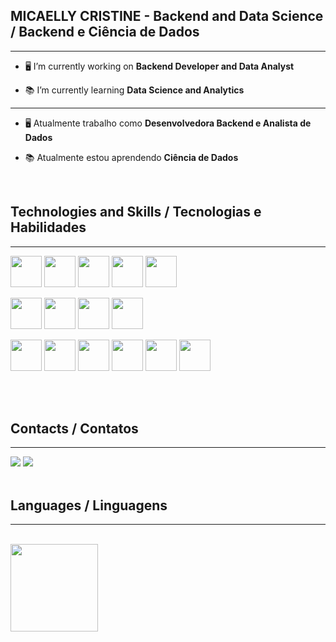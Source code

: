 
## MICAELLY CRISTINE - Backend and Data Science / Backend e Ciência de Dados

------------

- 🖥️ I’m currently working on **Backend Developer and Data Analyst**

- 📚 I’m currently learning **Data Science and Analytics**


------------

- 🖥️ Atualmente trabalho como **Desenvolvedora Backend e Analista de Dados**

- 📚 Atualmente estou aprendendo **Ciência de Dados**



</br>

## Technologies and Skills / Tecnologias e Habilidades
------------

<img height="50" src="https://cdn.jsdelivr.net/gh/devicons/devicon/icons/python/python-original-wordmark.svg" /> <img width="50px" src="https://cdn.jsdelivr.net/gh/devicons/devicon/icons/postgresql/postgresql-original-wordmark.svg" />   <img width="50px" src="https://cdn.jsdelivr.net/gh/devicons/devicon/icons/oracle/oracle-original.svg" /> <img  width="50px" src="https://cdn.jsdelivr.net/gh/devicons/devicon/icons/html5/html5-original-wordmark.svg" />
<img width="50px" src="https://cdn.jsdelivr.net/gh/devicons/devicon/icons/javascript/javascript-original.svg" />
          
<img width="50px" src="https://cdn.jsdelivr.net/gh/devicons/devicon/icons/sqlalchemy/sqlalchemy-original-wordmark.svg" />      <img width="50px" src="https://cdn.jsdelivr.net/gh/devicons/devicon/icons/django/django-plain-wordmark.svg" />       <img width="50px" src="https://cdn.jsdelivr.net/gh/devicons/devicon/icons/fastapi/fastapi-plain-wordmark.svg" />     <img width="50px" src="https://cdn.jsdelivr.net/gh/devicons/devicon/icons/pandas/pandas-original-wordmark.svg" />


<img width="50px" src="https://cdn.jsdelivr.net/gh/devicons/devicon/icons/git/git-original-wordmark.svg" />    <img width="50 px" src="https://cdn.jsdelivr.net/gh/devicons/devicon/icons/amazonwebservices/amazonwebservices-original-wordmark.svg" />    <img width="50 px"  src="https://cdn.jsdelivr.net/gh/devicons/devicon/icons/jira/jira-original-wordmark.svg" />  <img width="50 px"  src="https://cdn.jsdelivr.net/gh/devicons/devicon/icons/docker/docker-original-wordmark.svg" />         <img width="50px" src="https://cdn.jsdelivr.net/gh/devicons/devicon/icons/jupyter/jupyter-original-wordmark.svg" />     <img width="50px" src="https://cdn.jsdelivr.net/gh/devicons/devicon/icons/confluence/confluence-original-wordmark.svg" />
          
</br>

</br>

## Contacts / Contatos
------------

<div>  
  <a href="mailto:micaellycristine01@gmail.com" target="_blank"><img src="https://img.shields.io/badge/Gmail-D14836?style=for-the-badge&logo= gmail&logoColor=white" target="_black"></a>
  <a href="https://www.linkedin.com/in/micaelly-cristine-8a5205200/" target="_blank"><img src="https://img.shields.io/badge/LinkedIn-%230077B5?style=for-the-badge&logo=linkedin&logoColor=white" target="_black"></a>
  </div>
  
</br>

## Languages / Linguagens
------------
</br>
 <img height="140em" src="https://github-readme-stats-eight-theta.vercel.app/api/top-langs/?username=Micaelly2222&layout=compact&langs_count=8&theme=algolia"/>

</br>
